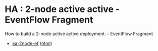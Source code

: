 # HA : 2-node active active - EventFlow Fragment

How to build a 2-node active active deployment. - EventFlow Fragment

* [aa-2node-ef](src/site/markdown/index.md) ([html](https://tibcosoftware.github.io/tibco-streaming-samples/10.4.0/highavailability/aa-2node/aa-2node-ef/))
